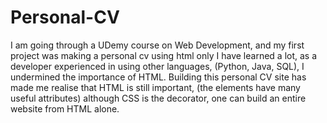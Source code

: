 # Personal-CV
I am going through a UDemy course on Web Development, and my first project was making a personal cv using html only
I have learned a lot, as a developer experienced in using other languages, (Python, Java, SQL), I undermined the importance 
of HTML. Building this personal CV site has made me realise that HTML is still important, (the elements have many useful attributes)
although CSS is the decorator, one can build an entire website from HTML alone.
